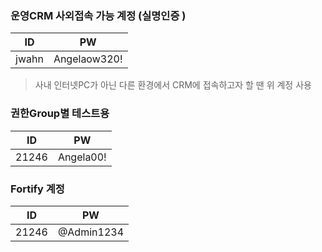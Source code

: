 ### 운영CRM 사외접속 가능 계정 (실명인증 )

ID | PW |
---- | ---- |
jwahn | Angelaow320!

> 사내 인터넷PC가 아닌 다른 환경에서 CRM에 접속하고자 할 땐 위 계정 사용

### 권한Group별 테스트용

ID | PW |
---- | ---- |
21246 | Angela00!


### Fortify 계정

ID | PW |
---- | ---- |
21246 | @Admin1234
